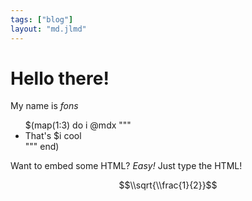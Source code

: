 ```yaml
---
tags: ["blog"]
layout: "md.jlmd"
---
```


# Hello there!

My name is <em>fons</em>

<ul>
$(map(1:3) do i
	@mdx """<li>That's $i cool</li>"""
end)
</ul>

Want to embed some HTML? *Easy!* Just type the HTML!

```math
\\sqrt{\\frac{1}{2}}
````

